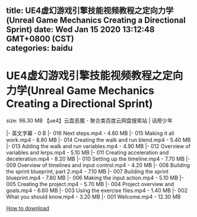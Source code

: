 
title: UE4虚幻游戏引擎技能视频教程之定向力学(Unreal Game Mechanics Creating a Directional Sprint)
date: Wed Jan 15 2020 13:12:48 GMT+0800 (CST)    
categories: baidu
---

# UE4虚幻游戏引擎技能视频教程之定向力学(Unreal Game Mechanics Creating a Directional Sprint)
size: 98.30 MB
 【ue4】云盘恶魔 - 聚合类百度云网盘搜索站 | 话痨少年
 
|- 英文字幕 - 0 B
|- 016 Next steps.mp4 - 4.80 MB
|- 015 Making it all work.mp4 - 8.80 MB
|- 014 Creating the walk and run blend.mp4 - 5.40 MB
|- 013 Adding the walk and run variables.mp4 - 4.90 MB
|- 012 Overview of variables and lerps.mp4 - 5.10 MB
|- 011 Creating acceleration and deceleration.mp4 - 8.20 MB
|- 010 Setting up the timeline.mp4 - 7.70 MB
|- 009 Overview of timelines and input control.mp4 - 4.20 MB
|- 008 Building the sprint blueprint, part 2.mp4 - 7.10 MB
|- 007 Building the sprint blueprint.mp4 - 7.80 MB
|- 006 Making the input action.mp4 - 5.10 MB
|- 005 Creating the project.mp4 - 5.70 MB
|- 004 Project overview and goals.mp4 - 6.60 MB
|- 003 Using the exercise files.mp4 - 1.40 MB
|- 002 What you should know.mp4 - 3.20 MB
|- 001 Welcome.mp4 - 12.30 MB

[How to download](https://bpcam.bemobtrk.com/go/2ceec3aa-1ca2-46d6-b9ff-aaa5c184517c?jno=501)